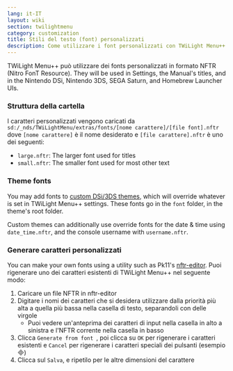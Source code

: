 ```yaml
---
lang: it-IT
layout: wiki
section: twilightmenu
category: customization
title: Stili del testo (font) personalizzati
description: Come utilizzare i font personalizzati con TWiLight Menu++
---
```


TWiLight Menu++ può utilizzare dei fonts personalizzati in formato NFTR (Nitro FonT Resource). They will be used in Settings, the Manual's titles, and in the Nintendo DSi, Nintendo 3DS, SEGA Saturn, and Homebrew Launcher UIs.

### Struttura della cartella
I caratteri personalizzati vengono caricati da `sd:/_nds/TWiLightMenu/extras/fonts/[nome carattere]/[file font].nftr` dove `[nome carattere]` è il nome desiderato e `[file carattere].nftr` è uno dei seguenti:
- `large.nftr`: The larger font used for titles
- `small.nftr`: The smaller font used for most other text

### Theme fonts
You may add fonts to [custom DSi/3DS themes](custom-dsi-3ds-themes), which will override whatever is set in TWiLight Menu++ settings. These fonts go in the `font` folder, in the theme's root folder.

Custom themes can additionally use override fonts for the date & time using `date_time.nftr`, and the console username with `username.nftr`.

### Generare caratteri personalizzati
You can make your own fonts using a utility such as Pk11's [nftr-editor](https://web.archive.org/web/20240618221756/https://pk11.us/nftr-editor/). Puoi rigenerare uno dei caratteri esistenti di TWiLight Menu++ nel seguente modo:
1. Caricare un file NFTR in nftr-editor
1. Digitare i nomi dei caratteri che si desidera utilizzare dalla priorità più alta a quella più bassa nella casella di testo, separandoli con delle virgole
    - Puoi vedere un'anteprima dei caratteri di input nella casella in alto a sinistra e l'NFTR corrente nella casella in basso
1. Clicca `Generate from font `, poi clicca su `OK` per rigenerare i caratteri esistenti e `Cancel` per rigenerare i caratteri speciali dei pulsanti (esempio &#xE000;)
1. Clicca sul `Salva`, e ripetilo per le altre dimensioni del carattere
